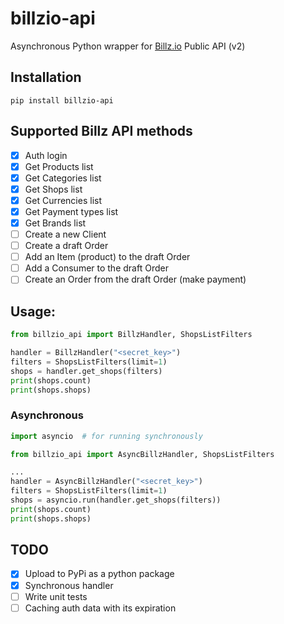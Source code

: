 # billzio-api
Asynchronous Python wrapper for [Billz.io](https://billz.io) Public API (v2)

## Installation
`pip install billzio-api`

## Supported Billz API methods
- [x] Auth login
- [x] Get Products list
- [x] Get Categories list
- [x] Get Shops list
- [x] Get Currencies list
- [x] Get Payment types list
- [x] Get Brands list
- [ ] Create a new Client
- [ ] Create a draft Order
- [ ] Add an Item (product) to the draft Order
- [ ] Add a Consumer to the draft Order
- [ ] Create an Order from the draft Order (make payment)

## Usage:
```python
from billzio_api import BillzHandler, ShopsListFilters

handler = BillzHandler("<secret_key>")
filters = ShopsListFilters(limit=1)
shops = handler.get_shops(filters)
print(shops.count)
print(shops.shops)
```

### Asynchronous
```python 
import asyncio  # for running synchronously

from billzio_api import AsyncBillzHandler, ShopsListFilters

...
handler = AsyncBillzHandler("<secret_key>")
filters = ShopsListFilters(limit=1)
shops = asyncio.run(handler.get_shops(filters))
print(shops.count)
print(shops.shops)
```

## TODO
- [x] Upload to PyPi as a python package
- [x] Synchronous handler
- [ ] Write unit tests
- [ ] Caching auth data with its expiration
